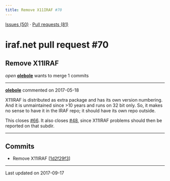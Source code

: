```yaml
---
title: Remove X11IRAF #70
---
```


[Issues (50)](https://iraf-community.github.io/iraf-v216/issues) · [Pull requests (81)](https://iraf-community.github.io/iraf-v216/issues/pulls)

# iraf.net pull request #70
## Remove X11IRAF
*open* **[olebole](https://github.com/olebole)** wants to merge 1 commits

- - - -

**[olebole](https://github.com/olebole)** commented on 2017-05-18

X11IRAF is distributed as extra package and has its own version numbering.  And it is unmaintained since >10 years and runs on 32 bit only. So, it makes no sense to have it in the IRAF repo; it should have its own repo outside.  
  
This closes [#66](https://iraf-community.github.io/iraf-v216/issues/66). It also closes [#48](https://iraf-community.github.io/iraf-v216/issues/48), since X11IRAF problems should then be reported on that subdir.
- - - -

## Commits

* Remove X11IRAF [[1d2f29f3](https://github.com/iraf-community/iraf/commit/1d2f29f34d04c9a07371f623a8340c7bb08c0626)]

- - - -

Last updated on 2017-09-17
